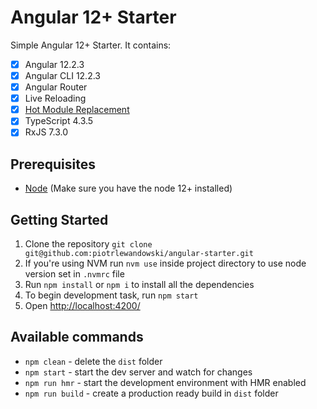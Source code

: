 # Angular 12+ Starter

Simple Angular 12+ Starter. It contains:
- [x] Angular 12.2.3
- [x] Angular CLI 12.2.3
- [x] Angular Router
- [x] Live Reloading
- [x] [Hot Module Replacement](https://github.com/angular/angular-cli/wiki/stories-configure-hmr)
- [x] TypeScript 4.3.5
- [x] RxJS 7.3.0

## Prerequisites

* [Node](https://nodejs.org/) (Make sure you have the node 12+ installed)

## Getting Started

1. Clone the repository `git clone git@github.com:piotrlewandowski/angular-starter.git`
2. If you're using NVM run `nvm use` inside project directory to use node version set in `.nvmrc` file
3. Run `npm install` or `npm i` to install all the dependencies
4. To begin development task, run `npm start`
5. Open [http://localhost:4200/](http://localhost:4200/)

## Available commands

- `npm clean` - delete the `dist` folder
- `npm start` - start the dev server and watch for changes
- `npm run hmr` - start the development environment with HMR enabled
- `npm run build` - create a production ready build in `dist` folder
